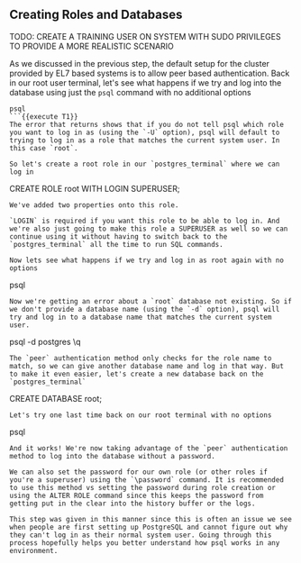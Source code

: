 Creating Roles and Databases
----------------------------

TODO: CREATE A TRAINING USER ON SYSTEM WITH SUDO PRIVILEGES TO PROVIDE A MORE REALISTIC SCENARIO


As we discussed in the previous step, the default setup for the cluster provided by EL7 based systems is to allow peer based authentication. Back in our root user terminal, let's see what happens if we try and log into the database using just the `psql` command with no additional options
```
psql
```{{execute T1}}
The error that returns shows that if you do not tell psql which role you want to log in as (using the `-U` option), psql will default to trying to log in as a role that matches the current system user. In this case `root`.

So let's create a root role in our `postgres_terminal` where we can log in
```
CREATE ROLE root WITH LOGIN SUPERUSER;
```{{execute T2}}
We've added two properties onto this role.

`LOGIN` is required if you want this role to be able to log in. And we're also just going to make this role a SUPERUSER as well so we can continue using it without having to switch back to the `postgres_terminal` all the time to run SQL commands.

Now lets see what happens if we try and log in as root again with no options
```
psql
```{{execute T1}}
Now we're getting an error about a `root` database not existing. So if we don't provide a database name (using the `-d` option), psql will try and log in to a database name that matches the current system user. 
```
psql -d postgres
\q
```{{execute T1}}
The `peer` authentication method only checks for the role name to match, so we can give another database name and log in that way. But to make it even easier, let's create a new database back on the `postgres_terminal`
```
CREATE DATABASE root;
```{{execute T2}}
Let's try one last time back on our root terminal with no options
```
psql
```{{execute T1}}
And it works! We're now taking advantage of the `peer` authentication method to log into the database without a password.

We can also set the password for our own role (or other roles if you're a superuser) using the `\password` command. It is recommended to use this method vs setting the password during role creation or using the ALTER ROLE command since this keeps the password from getting put in the clear into the history buffer or the logs.

This step was given in this manner since this is often an issue we see when people are first setting up PostgreSQL and cannot figure out why they can't log in as their normal system user. Going through this process hopefully helps you better understand how psql works in any environment.


